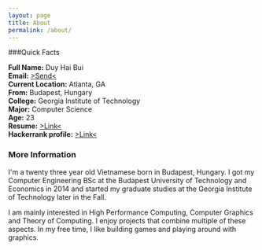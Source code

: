 ```yaml
---
layout: page
title: About
permalink: /about/
---
```


###Quick Facts

**Full Name:** Duy Hai Bui<br>
**Email:** <a href="&#109;a&#105;lt&#111;&#58;d&#117;yh&#97;&#105;&#64;gat&#101;&#99;&#104;&#46;&#101;&#100;u">&gt;Send&lt;</a><br>
**Current Location:** Atlanta, GA<br>
**From:** Budapest, Hungary<br>
**College:** Georgia Institute of Technology<br>
**Major:** Computer Science<br>
**Age:** 23<br>
**Resume:** [>Link<](/data/Resume.pdf)<br>
**Hackerrank profile:** [>Link<](https://www.hackerrank.com/duyhai)

### More Information

I'm a twenty three year old Vietnamese born in Budapest, Hungary. I got my Computer Engineering BSc at the Budapest University of Technology and Economics in 2014 and started my graduate studies at the Georgia Institute of Technology later in the Fall.

I am mainly interested in High Performance Computing, Computer Graphics and Theory of Computing. I enjoy projects that combine multiple of these aspects. In my free time, I like building games and playing around with graphics.

